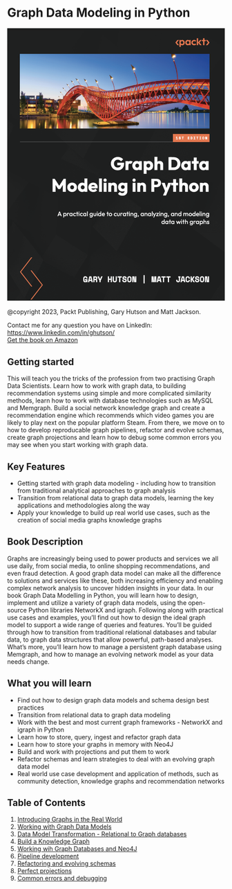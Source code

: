 # Graph Data Modeling in Python

<img src="fig/cover.png" alt="drawing"/>

@copyright 2023, Packt Publishing, Gary Hutson and Matt Jackson.<br>

Contact me for any question you have on LinkedIn: https://www.linkedin.com/in/ghutson/<br>
[Get the book on Amazon]()


## Getting started
This will teach you the tricks of the profession from two practising Graph Data Scientists. Learn how to work with graph data, to building recommendation systems using simple and more complicated similarity methods, learn how to work with database technologies such as MySQL and Memgraph. Build a social network knowledge graph and create a recommendation engine which recommends which video games you are likely to play next on the popular platform Steam. From there, we move on to how to develop reproducable graph pipelines, refactor and evolve schemas, create graph projections and learn how to debug some common errors you may see when you start working with graph data. 

## Key Features
- Getting started with graph data modeling - including how to transition from traditional analytical approaches to graph analysis
- Transition from relational data to graph data models, learning the key applications and methodologies along the way
- Apply your knowledge to build up real world use cases, such as the creation of  social media graphs knowledge graphs

## Book Description
Graphs are increasingly being used to power products and services we all use daily, from social media, to online shopping recommendations, and even fraud detection. A good graph data model can make all the difference to solutions and services like these, both increasing efficiency and enabling complex network analysis to uncover hidden insights in your data.
In our book Graph Data Modelling in Python, you will learn how to design, implement and utilize a variety of graph data models, using the open-source Python libraries NetworkX and igraph. Following along with practical use cases and examples,  you’ll find out how to design the ideal graph model to support a wide range of queries and features. You’ll be guided through how to transition from traditional relational databases and tabular data, to graph data structures that allow powerful, path-based analyses. What’s more, you’ll learn how to manage a persistent graph database using Memgraph, and how to manage an evolving network model as your data needs change.
## What you will learn
- Find out how to design graph data models and schema design best practices
- Transition from relational data to graph data modeling
- Work with the best and most current graph frameworks - NetworkX and igraph in Python
- Learn how to store, query, ingest and refactor graph data
- Learn how to store your graphs in memory with Neo4J
- Build and work with projections and put them to work
- Refactor schemas and learn strategies to deal with an evolving graph data model
- Real world use case development and application of methods, such as community detection, knowledge graphs and recommendation networks

## Table of Contents<br>
1. [Introducing Graphs in the Real World](https://github.com/PacktPublishing/Graph-Data-Modeling-in-Python/tree/main/CH01)<br>
2. [Working with Graph Data Models](https://github.com/PacktPublishing/Graph-Data-Modeling-in-Python/tree/main/CH02)<br>
3. [Data Model Transformation - Relational to Graph databases](https://github.com/PacktPublishing/Graph-Data-Modeling-in-Python/tree/main/CH03)<br>
4. [Build a Knowledge Graph](https://github.com/PacktPublishing/Graph-Data-Modeling-in-Python/tree/main/CH04) 
5. [Working wih Graph Databases and Neo4J](https://github.com/PacktPublishing/Graph-Data-Modeling-in-Python/tree/main/CH05)
6. [Pipeline development](https://github.com/PacktPublishing/Graph-Data-Modeling-in-Python/tree/main/CH06)
7. [Refactoring and evolving schemas](https://github.com/PacktPublishing/Graph-Data-Modeling-in-Python/tree/main/CH07)
8. [Perfect projections](https://github.com/PacktPublishing/Graph-Data-Modeling-in-Python/tree/main/CH08)
9. [Common errors and debugging](https://github.com/PacktPublishing/Graph-Data-Modeling-in-Python/tree/main/CH09)
